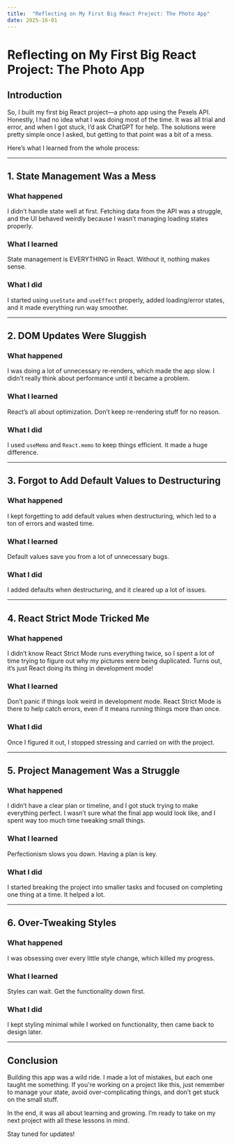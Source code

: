 ```yaml
---
title:  "Reflecting on My First Big React Project: The Photo App"
date: 2025-16-01
---
```


# Reflecting on My First Big React Project: The Photo App

## Introduction
So, I built my first big React project—a photo app using the Pexels API. Honestly, I had no idea what I was doing most of the time. It was all trial and error, and when I got stuck, I’d ask ChatGPT for help. The solutions were pretty simple once I asked, but getting to that point was a bit of a mess.

Here’s what I learned from the whole process:

---

## 1. State Management Was a Mess
### What happened
I didn’t handle state well at first. Fetching data from the API was a struggle, and the UI behaved weirdly because I wasn’t managing loading states properly.

### What I learned
State management is EVERYTHING in React. Without it, nothing makes sense.

### What I did
I started using `useState` and `useEffect` properly, added loading/error states, and it made everything run way smoother.

---

## 2. DOM Updates Were Sluggish
### What happened
I was doing a lot of unnecessary re-renders, which made the app slow. I didn’t really think about performance until it became a problem.

### What I learned
React’s all about optimization. Don’t keep re-rendering stuff for no reason.

### What I did
I used `useMemo` and `React.memo` to keep things efficient. It made a huge difference.

---

## 3. Forgot to Add Default Values to Destructuring
### What happened
I kept forgetting to add default values when destructuring, which led to a ton of errors and wasted time.

### What I learned
Default values save you from a lot of unnecessary bugs.

### What I did
I added defaults when destructuring, and it cleared up a lot of issues.

---

## 4. React Strict Mode Tricked Me
### What happened
I didn’t know React Strict Mode runs everything twice, so I spent a lot of time trying to figure out why my pictures were being duplicated. Turns out, it’s just React doing its thing in development mode!

### What I learned
Don’t panic if things look weird in development mode. React Strict Mode is there to help catch errors, even if it means running things more than once.

### What I did
Once I figured it out, I stopped stressing and carried on with the project.

---

## 5. Project Management Was a Struggle
### What happened
I didn’t have a clear plan or timeline, and I got stuck trying to make everything perfect. I wasn’t sure what the final app would look like, and I spent way too much time tweaking small things.

### What I learned
Perfectionism slows you down. Having a plan is key.

### What I did
I started breaking the project into smaller tasks and focused on completing one thing at a time. It helped a lot.

---

## 6. Over-Tweaking Styles
### What happened
I was obsessing over every little style change, which killed my progress.

### What I learned
Styles can wait. Get the functionality down first.

### What I did
I kept styling minimal while I worked on functionality, then came back to design later.

---

## Conclusion
Building this app was a wild ride. I made a lot of mistakes, but each one taught me something. If you're working on a project like this, just remember to manage your state, avoid over-complicating things, and don’t get stuck on the small stuff.

In the end, it was all about learning and growing. I’m ready to take on my next project with all these lessons in mind.


Stay tuned for updates!
